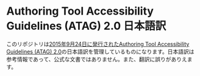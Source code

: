 # Authoring Tool Accessibility Guidelines (ATAG) 2.0 日本語訳
このリポジトリは[2015年9月24日に発行されたAuthoring Tool Accessibility Guidelines (ATAG) 2.0](http://www.w3.org/TR/2015/REC-ATAG20-20150924/)の日本語訳を管理しているものになります。日本語訳は参考情報であって、公式な文書ではありません。また、翻訳に誤りがありえます。
